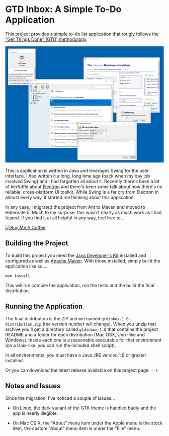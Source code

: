 GTD Inbox: A Simple To-Do Application
=====================================

This project provides a simple to-do list application that rougly follows the
["Get Things Done" (GTD) methodology](https://en.wikipedia.org/wiki/Getting_Things_Done).

![Screenshot](https://raw.githubusercontent.com/cmiles74/gtdinbox/master/documentation/screenshot.png)

This is application is written in Java and leverages Swing for the user interface. I 
had written it a long, long time ago (back when my day job involved Swing) and I had
forgotten all about it. Recently there's been a lot of kerfuffle about 
[Electron](https://electron.atom.io/) and there's been some talk about how there's 
no reliable, cross-platform UI toolkit. While Swing is a far cry from Electron in
almost every way, it started me thinking about this application.

In any case, I migrated the project from Ant to Maven and moved to Hibernate 5. Much
to my surprise, this wasn't nearly as much work as I had feared. If you find it at all
helpful in any way, feel free to...

<a href="https://www.buymeacoffee.com/cmiles74" target="_blank"><img src="https://www.buymeacoffee.com/assets/img/custom_images/orange_img.png" alt="Buy Me A Coffee" style="height: 41px !important;width: 174px !important;box-shadow: 0px 3px 2px 0px rgba(190, 190, 190, 0.5) !important;-webkit-box-shadow: 0px 3px 2px 0px rgba(190, 190, 190, 0.5) !important;" ></a>

## Building the Project

To build this project you need the 
[Java Developer's Kit](http://www.oracle.com/technetwork/java/javase/downloads/jdk8-downloads-2133151.html)
installed and configured as well as [Apache Maven](https://maven.apache.org/install.html).
With those installed, simply build the application like so...

    mvn install
    
This will run compile the application, run the tests and the build the final 
distribution.

## Running the Application

The final distribution is the ZIP archive named `gtdinbox-1.0-distribution.zip` (the
version number will change). When you unzip that archive you'll get a directory called 
`gtdinbox-1.0` that contains the project README and a folder for each distribution 
(Mac OSX, Unix-like and Windows). Inside each one is a reasonable executable for
that environment (on a Unix-like, you can run the included shell script).

In all environments, you must have a Java JRE version 1.8 or greater installed.

Or you can download the latest release available on this project page. `:-)`

## Notes and Issues

Since the migration, I've noticed a couple of issues...

* On Linux, the dark variant of the GTK theme is handled badly and the app is nearly
illegible.

* On Mac OS X, the "About" menu item under the Apple menu is the stock item, the 
custom "About" menu item is under the "File" menu.